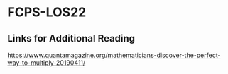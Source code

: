 # FCPS-LOS22

## Links for Additional Reading
https://www.quantamagazine.org/mathematicians-discover-the-perfect-way-to-multiply-20190411/
